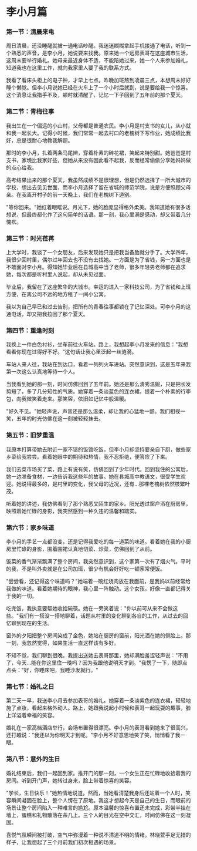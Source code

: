 # 李小月篇

### 第一节：清晨来电
周日清晨，还没睡醒就被一通电话吵醒。我迷迷糊糊拿起手机接通了电话，听到一个熟悉的声音，是李小月，她说要来找我。原来她一个远房表哥在这座城市生活，这周末要举行婚礼。她母亲最近身体不适，不能陪她过来，她一个人来参加婚礼，知道我也在这里工作，就向我家里人要了我的联系方式。

我看了看床头柜上的电子钟，才早上七点。昨晚加班熬到凌晨三点，本想周末好好睡个懒觉。但李小月说她已经在火车上了一个小时后就到，说是要给我一个惊喜。这个消息让我措手不及，顿时就清醒了，记忆一下子回到了五年前的那个夏天。

### 第二节：青梅往事
我出生在一个偏远的小山村，父母都是普通农民。李小月是村支书的女儿，从小就和我一起长大。记得小时候，我们常常一起去村口的老槐树下写作业，她成绩比我好，总是很耐心地教我解题。

那时的李小月，扎着两条马尾辫，穿着朴素的碎花裙，笑起来特别甜。她爸爸是村支书，家境比我家好些，但她从来没有因此看不起我，反而经常偷偷分享她妈妈做的点心给我。

高考结果出来的那个夏天，我虽然成绩不是很理想，但是仍然选择了一所大城市的学校，想出去见见世面，而李小月选择了留在省城的师范学院，说是方便照顾父母亲。在我离开村子的前一天晚上，我们在老槐树下道别。

"等你回来。"她红着眼眶说。月光下，她的脸庞显得格外柔美。我知道她有很多话想说，但最终都化作了这句简单的话语。那一刻，我心里满是感动，却又带着几分愧疚。

### 第三节：时光荏苒
上大学时，我谈了一个女朋友，后来发现她只是把我当备胎就分手了。大学四年，我很少回村里，偶尔过年回去也不没有去找她。一方面是为了省钱，另一方面也是不敢面对李小月。得知她毕业后在县城高中当了老师，很多年轻男老师都在追求她，每次都是听村里人说起，却从未见过面。

毕业后，我留在了这座繁华的大城市。幸运的进入一家科技公司，为了省钱和上班方便，在离公司不远的地方租了一间小公寓。

我以为自己早已和过去告别，把所有的青春往事都锁在了记忆深处。可李小月的这通电话，却又把我拉回了那个夏天。

### 第四节：重逢时刻
我换上一件白色衬衫，坐车前往火车站。路上，我想起李小月发来的信息："我想看看你现在过得好不好。"这句话让我心里泛起一丝涟漪。

车站人来人往，我站在到达口，看着一列列火车进站。突然意识到，这是五年来我第一次这么认真地等待一个人。

当我看到她的那一刻，时间仿佛回到了五年前。她还是那么清秀温婉，只是把长发剪短了，多了几分知性的气质。她穿着一条淡蓝色的连衣裙，提着一个朴素的行李包，向我微笑着走来。那笑容，依旧如记忆中般温暖。

"好久不见。"她轻声说，声音还是那么温柔，却让我的心猛地一颤。我们相视一笑，五年的时光仿佛在这一刻被轻轻抹去。

### 第五节：旧梦重温
我原本打算带她去附近一家不错的饭馆吃饭，但李小月却坚持要亲自下厨，做些家乡菜给我尝尝。看着她眼中的期待和热情，我不忍拒绝，便答应了下来。

我们去菜市场买了菜，路上有说有笑，仿佛回到了少年时代。回到我住的公寓后，她一边准备食材，一边告诉我这些年的故事。她在县城高中教语文，很受学生欢迎。她说得最多的，是村里的变化，我父母的近况，还有...那棵老槐树依然枝繁叶茂。

听着她的讲述，我仿佛看到了那个熟悉又陌生的家乡。阳光透过窗户洒在厨房里，映照着她忙碌的身影，我突然感到一种久违的温馨和踏实。

### 第六节：家乡味道
李小月的手艺一点都没变，还是记得我爱吃的每一道菜的味道。看着她在我的小厨房里忙碌的身影，围着围裙认真地切菜、炒菜，仿佛回到了从前。

饭菜的香气渐渐飘满了整个房间，我突然意识到，这个家第一次有了烟火气。平时的我，不是叫外卖就是在公司加班，很少有机会好好吃一顿家常便饭。

"尝尝看，还记得这个味道吗？"她端着一碗红烧肉放在我面前，是我妈以前经常给我做的味道。看着她期待的眼神，我心里一阵触动。这个女孩，好像一直都记得关于我的一切。

吃完饭，我执意要帮她收拾碗筷。她在一旁笑着说："你以前可从来不会做这些。"我们有一搭没一搭地聊着，话题从村里的变化聊到各自的工作，从过去的回忆聊到现在的生活。

窗外的夕阳把整个房间染成了金色，她站在厨房的窗前，阳光洒在她的侧脸上。那一刻，我忽然觉得，如果生活一直这样该有多好。

不知不觉，我们聊到很晚。我提出送她去表哥那里，她却满脸羞涩轻声说："不用了，今天...能在你这里住一晚吗？因为我跟他说明天才到。"我愣了一下，随即点点头："好，你睡床吧，我睡沙发就行。"

### 第七节：婚礼之日
第二天一早，我送李小月去参加表哥的婚礼。她穿着一条淡紫色的连衣裙，轻轻地施了点妆，看起来格外动人。路上，她跟我说起小时候和表哥一起玩耍的趣事，脸上洋溢着幸福的笑容。

婚礼在一家高档酒店举行，会场布置得很漂亮。李小月的表哥看到她来了很高兴，还打趣说："我还以为你明天才到呢。"李小月不好意思地笑了笑，悄悄看了我一眼。

### 第八节：意外的生日
婚礼结束后，我们一起回到家。推开门的那一刻，一个女生正在忙碌地收拾着我的房间。听到开门声，她转过身来，脸上带着惊喜的笑容。

"学长，生日快乐！"她热情地说道。然而，当她看清楚我身后还站着一个人时，笑容瞬间凝固在脸上，整个人愣在了原地。我这才想起今天是自己的生日，而眼前的场景让整个房间陷入一种难言的尴尬。原本温馨的惊喜布置还未完成，彩带半挂在墙上，蛋糕和礼物散落在茶几上。三个人的目光在空中交汇，时间仿佛在这一刻凝固。

喜悦气氛瞬间被打破，空气中弥漫着一种说不清道不明的情绪。林晓萱手足无措的样子，让我想起了三个月前我们初次相遇的场景。
